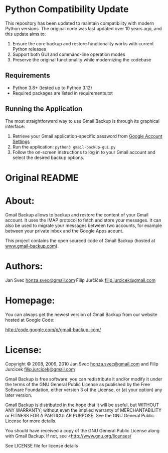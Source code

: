 # Python Compatibility Update

This repository has been updated to maintain compatibility with modern Python versions. The original code was last updated over 10 years ago, and this update aims to:

1. Ensure the core backup and restore functionality works with current Python releases
2. Support both GUI and command-line operation modes
3. Preserve the original functionality while modernizing the codebase

## Requirements

- Python 3.8+ (tested up to Python 3.12)
- Required packages are listed in requirements.txt

## Running the Application

The most straightforward way to use Gmail Backup is through its graphical interface:

1. Retrieve your Gmail application-specific password from [Google Account Settings](https://myaccount.google.com/apppasswords)
2. Run the application: `python3 gmail-backup-gui.py`
3. Follow the on-screen instructions to log in to your Gmail account and select the desired backup options.

# Original README

About:
======
Gmail Backup allows to backup and restore the content of your Gmail account. It
uses the IMAP protocol to fetch and store your messages. It can also be used to
migrate your messages between two accounts, for example between your private
inbox and the Google Apps acount.

This project contains the open sourced code of Gmail Backup
(hosted at www.gmail-backup.com).


Authors:
========
Jan Svec        <honza.svec@gmail.com>
Filip Jurčíček  <filip.jurcicek@gmail.com> 


Homepage:
=========

You can always get the newest version of Gmail Backup from our website hosted
at Google Code:

http://code.google.com/p/gmail-backup-com/


License:
========

Copyright © 2008, 2009, 2010 Jan Svec <honza.svec@gmail.com> and Filip Jurcicek <filip.jurcicek@gmail.com>

Gmail Backup is free software: you can redistribute it and/or modify it under
the terms of the GNU General Public License as published by the Free Software
Foundation, either version 3 of the License, or (at your option) any later
version.

Gmail Backup is distributed in the hope that it will be useful, but WITHOUT ANY
WARRANTY; without even the implied warranty of MERCHANTABILITY or FITNESS FOR A
PARTICULAR PURPOSE.  See the GNU General Public License for more details.

You should have received a copy of the GNU General Public License along with
Gmail Backup.  If not, see <http://www.gnu.org/licenses/

See LICENSE file for license details
